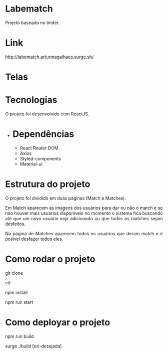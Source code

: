 # Labematch
<p align="justify">Projeto baseado no tinder.

# Link
http://labematch.arturmagalhaes.surge.sh/

# Telas

# Tecnologias
  O projeto foi desenvolvido com ReactJS.
  - # Dependências
    - React Router DOM
    - Axios
    - Styled-components
    - Material-ui

# Estrutura do projeto
  <p align="justify">O projeto foi dividido em duas páginas (Match e Matches).
  <p align="justify">Em Match aparecem as imagens dos usuários para dar ou não o match e se não houver mais usuários disponíveis no momento o sistema fica buscando até que um novo usuário seja adicionado ou que todos os matches sejam desfeitos.
  <p align="justify">Na página de Matches aparecem todos os usuários que deram match e é posível desfazer todos eles.
  
# Como rodar o projeto
  <p align="justify">git clone 
  <p align="justify">cd 
  <p align="justify">npm install
  <p align="justify">npm run start
  
# Como deployar o projeto
  <p align="justify">npm run build
  <p align="justify">surge ./build [url-desejada]
  
